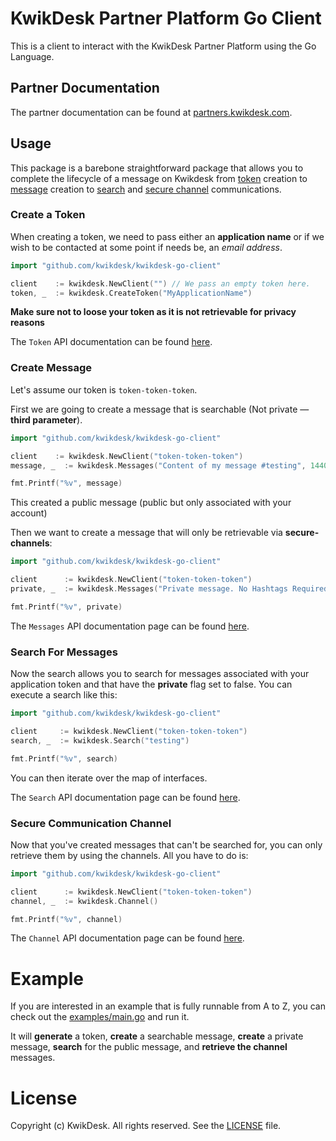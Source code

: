 # KwikDesk Partner Platform Go Client

This is a client to interact with the KwikDesk Partner Platform using the Go Language. 

## Partner Documentation

The partner documentation can be found at [partners.kwikdesk.com](https://partners.kwikdesk.com).

## Usage

This package is a barebone straightforward package that allows you to complete the lifecycle of a
message on Kwikdesk from [token](https://partners.kwikdesk.com/#token) creation to [message](https://partners.kwikdesk.com/#message) creation to [search](https://partners.kwikdesk.com/#search) and [secure channel](https://partners.kwikdesk.com/#channel) communications.

### Create a Token

When creating a token, we need to pass either an **application name** or if we wish to be contacted at some point if needs be, an *email address*.

```go
import "github.com/kwikdesk/kwikdesk-go-client"

client    := kwikdesk.NewClient("") // We pass an empty token here.
token, _  := kwikdesk.CreateToken("MyApplicationName")
```

**Make sure not to loose your token as it is not retrievable for privacy reasons**


The `Token` API documentation can be found [here](https://partners.kwikdesk.com/#token).

### Create Message

Let's assume our token is `token-token-token`. 


First we are going to create a message that is searchable (Not private — **third parameter**).

```go
import "github.com/kwikdesk/kwikdesk-go-client"

client    := kwikdesk.NewClient("token-token-token")
message, _  := kwikdesk.Messages("Content of my message #testing", 1440, false)

fmt.Printf("%v", message)
```

This created a public message (public but only associated with your account)

Then we want to create a message that will only be retrievable via **secure-channels**:


```go
import "github.com/kwikdesk/kwikdesk-go-client"

client      := kwikdesk.NewClient("token-token-token")
private, _  := kwikdesk.Messages("Private message. No Hashtags Required.", 1440, true)

fmt.Printf("%v", private)
```

The `Messages` API documentation page can be found [here](https://partners.kwikdesk.com/#create).

### Search For Messages

Now the search allows you to search for messages associated with your application token and
that have the **private** flag set to false. You can execute a search like this:

```go
import "github.com/kwikdesk/kwikdesk-go-client"

client     := kwikdesk.NewClient("token-token-token")
search, _  := kwikdesk.Search("testing")

fmt.Printf("%v", search)
```

You can then iterate over the map of interfaces.

The `Search` API documentation page can be found [here](https://partners.kwikdesk.com/#search).

### Secure Communication Channel

Now that you've created messages that can't be searched for, you can only retrieve them by using 
the channels. All  you have to do is:

```go
import "github.com/kwikdesk/kwikdesk-go-client"

client      := kwikdesk.NewClient("token-token-token")
channel, _  := kwikdesk.Channel()

fmt.Printf("%v", channel)
```

The `Channel` API documentation page can be found [here](https://partners.kwikdesk.com/#channel).

# Example

If you are interested in an example that is fully runnable from A to Z, you can check out the [examples/main.go](examples/main.go) and run it. 

It will **generate** a token, **create** a searchable message, **create** a private message, **search** for the public message, and **retrieve the channel** messages.
# License

Copyright (c) KwikDesk. All rights reserved. See the [LICENSE](LICENSE) file.
